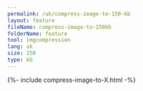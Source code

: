 ```yaml
---
permalink: /uk/compress-image-to-150-kb
layout: feature
fileName: compress-image-to-150kb
folderName: feature
tool: imgcompression
lang: uk
size: 150
type: kb
---
```


{%- include compress-image-to-X.html -%}

